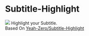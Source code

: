 # Subtitle-Highlight
![](https://github.com/56afc94e-b8e4-4bac-91f7-f21693b3a45b)
Highlight your Subtitle.  
Based On [Yeah-Zero/Subtitle-Highlight](https://github.com/Yeah-Zero/Subtitle-Highlight)
